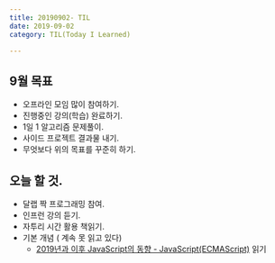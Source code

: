 ```yaml
---
title: 20190902- TIL
date: 2019-09-02
category: TIL(Today I Learned)

---
```


## 9월 목표

- 오프라인 모임 많이 참여하기.
- 진행중인 강의(학습) 완료하기.
- 1일 1 알고리즘 문제풀이.
- 사이드 프로젝트 결과물 내기.
- 무엇보다 위의 목표를 꾸준히 하기.

## 오늘 할 것.

- 달랩 짝 프로그래밍 참여.
- 인프런 강의 듣기.
- 자투리 시간 활용 책읽기.
- 기본 개념 ( 계속 못 읽고 있다)
  - [2019년과 이후 JavaScript의 동향 - JavaScript(ECMAScript)](https://d2.naver.com/helloworld/4007447) 읽기

